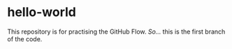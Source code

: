 # hello-world
This repository is for practising the GitHub Flow.
_So..._ this is the first branch of the code.
